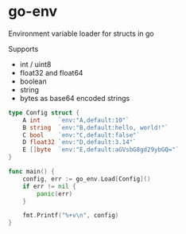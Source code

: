 # go-env

Environment variable loader for structs in go

Supports
- int / uint8
- float32 and float64
- boolean
- string
- bytes as base64 encoded strings

```go
type Config struct {
	A int     `env:"A,default:10"`
	B string  `env:"B,default:hello, world!"`
	C bool    `env:"C,default:false"`
	D float32 `env:"D,default:3.14"`
	E []byte  `env:"E,default:aGVsbG8gd29ybGQ="`
}

func main() {
	config, err := go_env.Load[Config]()
	if err != nil {
		panic(err)
	}

	fmt.Printf("%+v\n", config)
}
```

